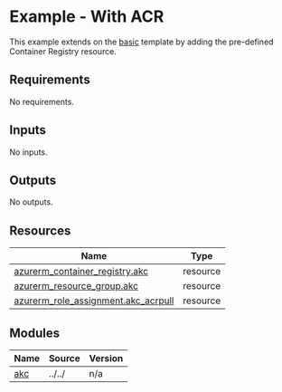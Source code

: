 # Example - With ACR

This example extends on the [basic](../basic/README.md) template by adding the pre-defined Container Registry resource.

<!-- BEGIN_TF_DOCS -->
## Requirements

No requirements.

## Inputs

No inputs.

## Outputs

No outputs.

## Resources

| Name | Type |
|------|------|
| [azurerm_container_registry.akc](https://registry.terraform.io/providers/hashicorp/azurerm/latest/docs/resources/container_registry) | resource |
| [azurerm_resource_group.akc](https://registry.terraform.io/providers/hashicorp/azurerm/latest/docs/resources/resource_group) | resource |
| [azurerm_role_assignment.akc_acrpull](https://registry.terraform.io/providers/hashicorp/azurerm/latest/docs/resources/role_assignment) | resource |

## Modules

| Name | Source | Version |
|------|--------|---------|
| <a name="module_akc"></a> [akc](#module\_akc) | ../../ | n/a |
<!-- END_TF_DOCS -->

